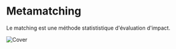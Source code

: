 # Metamatching


Le matching est une méthode statististique d'évaluation d'impact. 

![Cover](https://github.com/0SJ0/Images/blob/main/Implementation.png)
